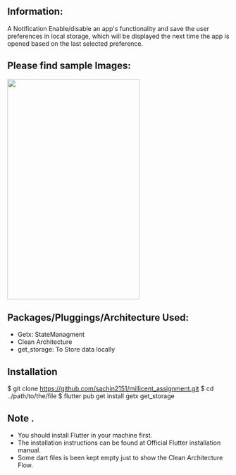 
## Information:

A Notification Enable/disable an app's functionality and save the user preferences in local storage, which will be displayed the next time the app is opened based on the last selected preference.


## Please find sample Images:

<img src="https://github.com/sachin2151/millicent_assignment/assets/53220408/db6f943f-7437-4aba-a9eb-84d40632d5af.type" width="300" height="500">




## Packages/Pluggings/Architecture Used:

- Getx: StateManagment
- Clean Architecture
- get_storage: To Store data locally


## Installation

$ git clone https://github.com/sachin2151/millicent_assignment.git
$ cd ../path/to/the/file
$ flutter pub get install getx get_storage

## Note .
- You should install Flutter in your machine first. 
- The installation instructions can be found at Official Flutter installation manual.
- Some dart files is been kept empty just to show the Clean Architecture Flow.


